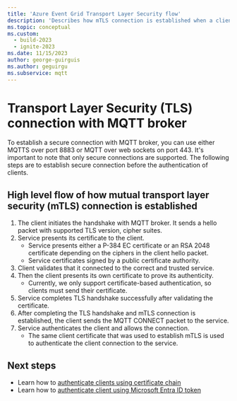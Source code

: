 ```yaml
---
title: 'Azure Event Grid Transport Layer Security flow'
description: 'Describes how mTLS connection is established when a client connects to Azure Event Grid’s Message Queueing Telemetry Transport (MQTT) broker feature.'
ms.topic: conceptual
ms.custom:
  - build-2023
  - ignite-2023
ms.date: 11/15/2023
author: george-guirguis
ms.author: geguirgu
ms.subservice: mqtt
---
```


# Transport Layer Security (TLS) connection with MQTT broker
To establish a secure connection with MQTT broker, you can use either MQTTS over port 8883 or MQTT over web sockets on port 443. It's important to note that only secure connections are supported. The following steps are to establish secure connection before the authentication of clients.


## High level flow of how mutual transport layer security (mTLS) connection is established

1. The client initiates the handshake with MQTT broker. It sends a hello packet with supported TLS version, cipher suites.
2. Service presents its certificate to the client.  
    - Service presents either a P-384 EC certificate or an RSA 2048 certificate depending on the ciphers in the client hello packet.
    - Service certificates signed by a public certificate authority.
3. Client validates that it connected to the correct and trusted service.
4. Then the client presents its own certificate to prove its authenticity.  
    - Currently, we only support certificate-based authentication, so clients must send their certificate.
5. Service completes TLS handshake successfully after validating the certificate.
6. After completing the TLS handshake and mTLS connection is established, the client sends the MQTT CONNECT packet to the service.
7. Service authenticates the client and allows the connection.
    - The same client certificate that was used to establish mTLS is used to authenticate the client connection to the service.

## Next steps
- Learn how to [authenticate clients using certificate chain](mqtt-certificate-chain-client-authentication.md)
- Learn how to [authenticate client using Microsoft Entra ID token](mqtt-client-azure-ad-token-and-rbac.md)
